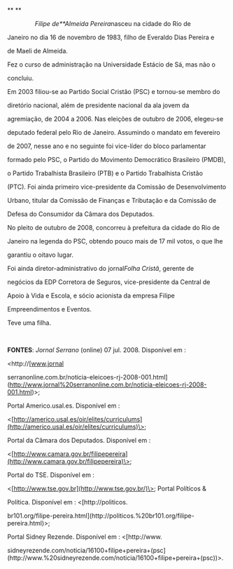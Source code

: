 

** **



                *Filipe de**Almeida Pereira*nasceu na cidade do Rio de

Janeiro no dia 16 de novembro de 1983, filho de Everaldo Dias Pereira e

de Maeli de Almeida.



Fez o curso de administração na Universidade Estácio de Sá, mas não o

concluiu.



Em 2003 filiou-se ao Partido Social Cristão (PSC) e tornou-se membro do

diretório nacional, além de presidente nacional da ala jovem da

agremiação, de 2004 a 2006. Nas eleições de outubro de 2006, elegeu-se

deputado federal pelo Rio de Janeiro. Assumindo o mandato em fevereiro

de 2007, nesse ano e no seguinte foi vice-líder do bloco parlamentar

formado pelo PSC, o Partido do Movimento Democrático Brasileiro (PMDB),

o Partido Trabalhista Brasileiro (PTB) e o Partido Trabalhista Cristão

(PTC). Foi ainda primeiro vice-presidente da Comissão de Desenvolvimento

Urbano, titular da Comissão de Finanças e Tributação e da Comissão de

Defesa do Consumidor da Câmara dos Deputados.



No pleito de outubro de 2008, concorreu à prefeitura da cidade do Rio de

Janeiro na legenda do PSC, obtendo pouco mais de 17 mil votos, o que lhe

garantiu o oitavo lugar.



Foi ainda diretor-administrativo do jornal*Folha Cristã*, gerente de

negócios da EDP Corretora de Seguros, vice-presidente da Central de

Apoio à Vida e Escola, e sócio acionista da empresa Filipe

Empreendimentos e Eventos.



Teve uma filha.



 



**FONTES**: *Jornal Serrano* (online) 07 jul. 2008. Disponível em :

\<http://[www.jornal

serranonline.com.br/noticia-eleicoes-rj-2008-001.html](http://www.jornal%20serranonline.com.br/noticia-eleicoes-rj-2008-001.html)\>;

Portal Americo.usal.es. Disponível em :

\<[http://americo.usal.es/oir/elites/curriculums](http://americo.usal.es/oir/elites/curriculums)\>;

Portal da Câmara dos Deputados. Disponível em :

\<[http://www.camara.gov.br/filipepereira](http://www.camara.gov.br/filipepereira)\>;

Portal do TSE. Disponível em :

\<[http://www.tse.gov.br](http://www.tse.gov.br/)\>; Portal Políticos &

Política. Disponível em : \<[http://politicos.

br101.org/filipe-pereira.html](http://politicos.%20br101.org/filipe-pereira.html)\>;

Portal Sidney Rezende. Disponível em : \<[http://www.

sidneyrezende.com/noticia/16100+filipe+pereira+(psc](http://www.%20sidneyrezende.com/noticia/16100+filipe+pereira+(psc))\>.

